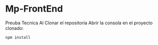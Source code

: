 # Mp-FrontEnd
Preuba Tecnica
Al Clonar el repositoria Abrir la consola en el proyecto clonado:
```
npm install
```
